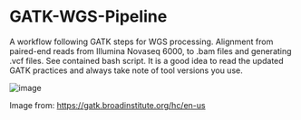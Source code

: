 # GATK-WGS-Pipeline

A workflow following GATK steps for WGS processing. Alignment from paired-end reads from Illumina Novaseq 6000, to .bam files and generating .vcf files. See contained bash script. It is a good idea to read the updated GATK practices and always take note of tool versions you use.

![image](https://github.com/laura-budurlean/GATK-WGS-Pipeline/assets/30268603/c7a66a45-44e4-4d0a-bc5d-855326b16166)

Image from: https://gatk.broadinstitute.org/hc/en-us
